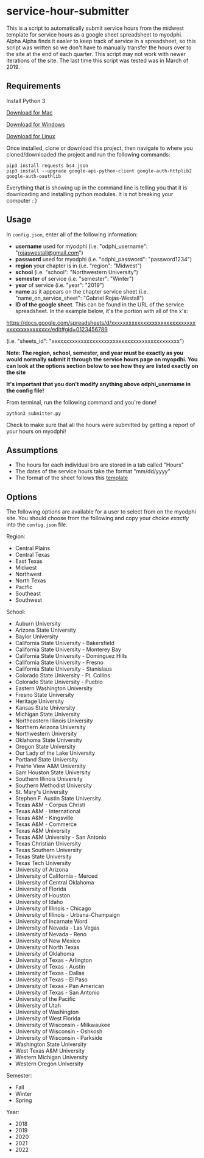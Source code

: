 # service-hour-submitter
This is a script to automatically submit service hours from the midwest template for service hours as a google sheet spreadsheet to myodphi. Alpha Alpha finds it easier to keep track of service in a spreadsheet, so this script was written so we don't have to manually transfer the hours over to the site at the end of each quarter. This script may not work with newer iterations of the site. The last time this script was tested was in March of 2019.

## Requirements
Install Python 3

[Download for Mac](https://docs.python-guide.org/starting/install3/osx/#install3-osx)

[Download for Windows](https://docs.python-guide.org/starting/install3/win/#install3-windows)

[Download for Linux](https://docs.python-guide.org/starting/install3/linux/#install3-linux)

Once installed, clone or download this project, then navigate to where you cloned/downloaded the project and run the following commands:

```
pip3 install requests bs4 json
pip3 install --upgrade google-api-python-client google-auth-httplib2 google-auth-oauthlib
```

Everything that is showing up in the command line is telling you that it is downloading and installing python modules. It is not breaking your computer : )


## Usage
In `config.json`, enter all of the following information:
- **username** used for myodphi (i.e. "odphi_username": "rojaswestall@gmail.com")
- **password** used for myodphi (i.e. "odphi_password": "password1234")
- **region** your chapter is in (i.e. "region": "Midwest")
- **school** (i.e. "school": "Northwestern University")
- **semester** of service (i.e. "semester": "Winter")
- **year** of service (i.e. "year": "2019")
- **name** as it appears on the chapter service sheet (i.e. "name_on_service_sheet": "Gabriel Rojas-Westall")
- **ID of the google sheet**. This can be found in the URL of the service spreadsheet. In the example below, it's the portion with all of the x's:

https://docs.google.com/spreadsheets/d/xxxxxxxxxxxxxxxxxxxxxxxxxxxxxxxxxxxxxxxxxxxx/edit#gid=0123456789

(i.e. "sheets_id": "xxxxxxxxxxxxxxxxxxxxxxxxxxxxxxxxxxxxxxxxxxxx")

**Note: The region, school, semester, and year must be exactly as you would normally submit it through the service hours page on myopdhi. You can look at the options section below to see how they are listed exactly on the site**

**It's important that you don't modify anything above odphi_username in the config file!**

From terminal, run the following command and you're done!
```
python3 submitter.py
```

Check to make sure that all the hours were submitted by getting a report of your hours on myodphi!


## Assumptions
- The hours for each individual bro are stored in a tab called "Hours"
- The dates of the service hours take the format "mm/dd/yyyy"
- The format of the sheet follows this [template](https://docs.google.com/spreadsheets/d/1dkmCiNWbt00yAwdC3qgnSNqTY2I8pQ9Vt1f3GGHy5Vo/edit#gid=1403236818)


## Options
The following options are available for a user to select from on the myodphi site. You should choose from the following and copy your choice *exactly* into the `config.json` file.

Region:
- Central Plains
- Central Texas
- East Texas
- Midwest
- Northwest
- North Texas
- Pacific
- Southeast
- Southwest

School:
- Auburn University
- Arizona State University
- Baylor University
- California State University - Bakersfield
- California State University - Monterey Bay
- California State University - Dominguez Hills
- California State University - Fresno
- California State University - Stanislaus
- Colorado State University - Ft. Collins
- Colorado State University - Pueblo
- Eastern Washington University
- Fresno State University
- Heritage University
- Kansas State University
- Michigan State University
- Northeastern Illinois University
- Northern Arizona University
- Northwestern University
- Oklahoma State University
- Oregon State University
- Our Lady of the Lake University
- Portland State University
- Prairie View A&M University
- Sam Houston State University
- Southern Illinois University
- Southern Methodist University
- St. Mary's University
- Stephen F. Austin State University
- Texas A&M - Corpus Christi
- Texas A&M - International
- Texas A&M - Kingsville
- Texas A&M - Commerce
- Texas A&M University
- Texas A&M University - San Antonio
- Texas Christian University
- Texas Southern University
- Texas State University
- Texas Tech University
- University of Arizona
- University of California - Merced
- University of Central Oklahoma
- University of Florida
- University of Houston
- University of Idaho
- University of Illinois - Chicago
- University of Illinois - Urbana-Champaign
- University of Incarnate Word
- University of Nevada - Las Vegas
- University of Nevada - Reno
- University of New Mexico
- University of North Texas
- University of Oklahoma
- University of Texas - Arlington
- University of Texas - Austin
- University of Texas - Dallas
- University of Texas - El Paso
- University of Texas - Pan American
- University of Texas - San Antonio
- University of the Pacific
- University of Utah
- University of Washington
- University of West Florida
- University of Wisconsin - Milkwaukee
- University of Wisconsin - Oshkosh
- University of Wisconsin - Parkside
- Washington State University
- West Texas A&M University
- Western Michigan University
- Western Oregon University

Semester:
- Fall
- Winter
- Spring

Year:
- 2018
- 2019
- 2020
- 2021
- 2022